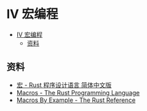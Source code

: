 # IV 宏编程

<!--ts-->
* [IV 宏编程](#iv-宏编程)
   * [资料](#资料)

<!-- Created by https://github.com/ekalinin/github-markdown-toc -->
<!-- Added by: runner, at: Sat Oct 22 07:05:55 UTC 2022 -->

<!--te-->

## 资料

- [宏 - Rust 程序设计语言 简体中文版](https://kaisery.github.io/trpl-zh-cn/ch19-06-macros.html)
- [Macros - The Rust Programming Language](https://doc.rust-lang.org/book/ch19-06-macros.html)
- [Macros By Example - The Rust Reference](https://doc.rust-lang.org/reference/macros-by-example.html)




